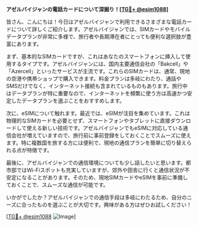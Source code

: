**アゼルバイジャンの電話カードについて深掘り！[[TG💪+ @esim1088](https://t.me/s/esim1088)]**

皆さん、こんにちは！今日はアゼルバイジャンで利用できるさまざまな電話カードについて詳しくご紹介します。アゼルバイジャンでは、SIMカードやモバイルデータプランが非常に多様で、旅行者や長期滞在者にとっても便利な選択肢が豊富にあります。

まず、基本的なSIMカードですが、これはあなたのスマートフォンに挿入して使用するタイプです。アゼルバイジャンには、国内主要通信会社の「Bakcell」や「Azercell」といったサービスが主流です。これらのSIMカードは、通常、現地の空港や携帯ショップで購入できます。料金プランは多岐にわたり、通話やSMSだけでなく、インターネット接続も含まれているものもあります。旅行中はデータプランが特に重要なので、インターネットを頻繁に使う方は高速かつ安定したデータプランを選ぶことをおすすめします。

次に、eSIMについて触れます。最近では、eSIMが注目を集めています。これは物理的なSIMカードを必要とせず、スマートフォンやタブレットに直接ダウンロードして使える新しい技術です。アゼルバイジャンでもeSIMに対応している通信会社が増えていますので、旅行前に事前登録をしておくことでスムーズに使えます。特に複数国を旅する方には便利で、現地の通信プランを簡単に切り替えられる点が特徴です。

最後に、アゼルバイジャンでの通信環境についても少し話したいと思います。都市部ではWi-Fiスポットも充実していますが、郊外や田舎に行くと通信状況が不安定になることがあります。そのため、現地SIMカードやeSIMを事前に準備しておくことで、スムーズな通信が可能です。

いかがでしたか？アゼルバイジャンでの通信手段は多岐にわたるため、自分のニーズに合ったものを選ぶことが大切です。興味がある方はぜひお試しください！

[[TG💪+ @esim1088](https://t.me/s/esim1088) ![Image](https://i.postimg.cc/Y0z9fWf4/image.png)]